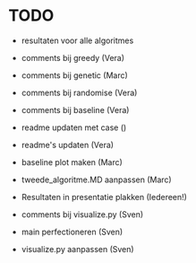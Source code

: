 # TODO

- resultaten voor alle algoritmes
- comments bij greedy (Vera)
- comments bij genetic (Marc)
- comments bij randomise (Vera)
- comments bij baseline (Vera)
- readme updaten met case ()
- readme's updaten (Vera)
- baseline plot maken (Marc)
- tweede_algoritme.MD aanpassen (Marc)
- Resultaten in presentatie plakken (Iedereen!)


- comments bij visualize.py (Sven)
- main perfectioneren (Sven)
- visualize.py aanpassen (Sven)
